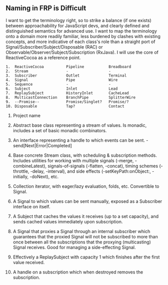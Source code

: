 Naming in FRP is Difficult
--------------------------

I want to get the terminology right, so to strike a balance (if one exists) between approachability for JavaScript devs, and clearly defined and distinguished semantics for advanced use. I want to map the terminology onto a domain more readily familiar, less burdened by clashes with existing concepts, and more indicative of each class's role than a straight port of Signal/Subscriber/Subject/Disposable (RAC) or Observable/Observer/Subject/Subscription (RxJava). I will use the core of ReactiveCocoa as a reference point.

```
1.  ReactiveCocoa          Pipeline           Breadboard
2.  Stream                 -                  -
3.  Subscriber             Outlet             Terminal
4.  Signal                 Pipe               Wire
5.  Sequence               -                  -
6.  Subject                Inlet              Lead
7.  ReplaySubject          HistoryInlet       CacheLead
8.  MulticastConnection    BranchPipe         SplitterWire
9.  --Promise--            Promise/Singlet?   Promise/?
10. Disposable             Tap?               Contact
```

 1. Project name

 2. Abstract base class representing a stream of values. Is monadic, includes a set of basic monadic combinators.

 3. An interface representing a handle to which events can be sent. -send[Next|Error|Completed]

 4. Base concrete Stream class, with scheduling & subscription methods. Includes utilities for working with multiple signals (-merge, -combineLatest), signals-of-signals (-flatten, -concat), timing schemes (-throttle, -delay, -interval), and side effects (-setKeyPath:onObject:, -initially, -doNext), etc.

 5. Collection iterator, with eager/lazy evaluation, folds, etc. Convertible to Signal.

 6. A Signal to which values can be sent manually, exposed as a Subscriber interface on itself.

 7. A Subject that caches the values it receives (up to a set capacity), and sends cached values immediately upon subscription.

 8. A Signal that proxies a Signal through an internal subscriber which guarantees that the proxied Signal will not be subscribed to more than once between all the subscriptions that the proxying (multicasting) Signal receives. Good for managing a side-effecting Signal.

 9. Effectively a ReplaySubject with capacity 1 which finishes after the first value received.

 10. A handle on a subscription which when destroyed removes the subscription.
